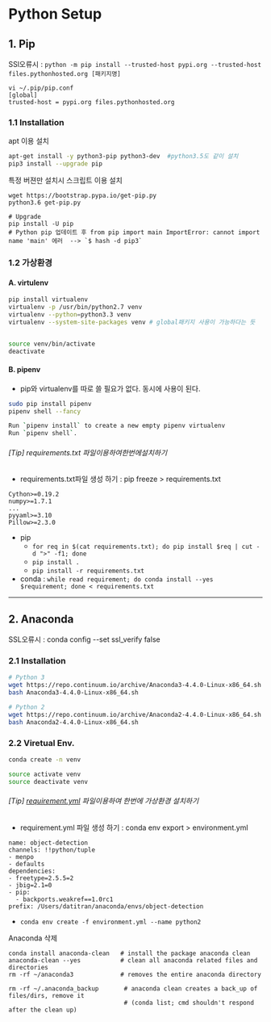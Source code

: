 # Python Setup

## 1. Pip

SSl오류시 : `python -m pip install --trusted-host pypi.org --trusted-host files.pythonhosted.org [패키지명]`
```
vi ~/.pip/pip.conf 
[global]
trusted-host = pypi.org files.pythonhosted.org
```


### 1.1 Installation

apt 이용 설치 

```bash
apt-get install -y python3-pip python3-dev  #python3.5도 같이 설치 
pip3 install --upgrade pip
```

특정 버젼만 설치시 스크립트 이용 설치 

```
wget https://bootstrap.pypa.io/get-pip.py
python3.6 get-pip.py

# Upgrade
pip install -U pip
# Python pip 업데이트 후 from pip import main ImportError: cannot import name 'main' 에러  --> `$ hash -d pip3`
```



### 1.2 가상환경 

#### A. virtulenv

```bash
pip install virtualenv
virtualenv -p /usr/bin/python2.7 venv
virtualenv --python=python3.3 venv
virtualenv --system-site-packages venv # global패키지 사용이 가능하다는 듯


source venv/bin/activate
deactivate
```




#### B. pipenv

- pip와 virtualenv를 따로 쓸 필요가 없다. 동시에 사용이 된다.

```bash 
sudo pip install pipenv
pipenv shell --fancy  

Run `pipenv install` to create a new empty pipenv virtualenv
Run `pipenv shell`.

```





###### [Tip] requirements.txt 파일이용하여한번에설치하기

- requirements.txt파일 생성 하기 : pip freeze > requirements.txt

```
Cython>=0.19.2
numpy>=1.7.1
...
pyyaml>=3.10
Pillow>=2.3.0
```

- pip 
	- `for req in $(cat requirements.txt); do pip install $req | cut -d ">" -f1; done`
	- `pip install .`
    - `pip install -r requirements.txt`
- conda : `while read requirement; do conda install --yes $requirement; done < requirements.txt`


---

## 2. Anaconda


SSL오류시 : conda config --set ssl_verify false


### 2.1 Installation

```bash
# Python 3
wget https://repo.continuum.io/archive/Anaconda3-4.4.0-Linux-x86_64.sh
bash Anaconda3-4.4.0-Linux-x86_64.sh 

# Python 2
wget https://repo.continuum.io/archive/Anaconda2-4.4.0-Linux-x86_64.sh
bash Anaconda2-4.4.0-Linux-x86_64.sh 
```

### 2.2 Viretual Env.

```bash
conda create -n venv

source activate venv
source deactivate venv
```


###### [Tip] [requirement.yml](https://github.com/datitran/Object-Detector-App/blob/master/environment.yml) 파일이용하여 한번에 가상환경 설치하기

- requirement.yml 파일 생성 하기 : conda env export > environment.yml

```
name: object-detection
channels: !!python/tuple
- menpo
- defaults
dependencies:
- freetype=2.5.5=2
- jbig=2.1=0
- pip:
  - backports.weakref==1.0rc1
prefix: /Users/datitran/anaconda/envs/object-detection
```

- `conda env create -f environment.yml --name python2`





Anaconda 삭제

```
conda install anaconda-clean   # install the package anaconda clean
anaconda-clean --yes           # clean all anaconda related files and directories 
rm -rf ~/anaconda3             # removes the entire anaconda directory

rm -rf ~/.anaconda_backup       # anaconda clean creates a back_up of files/dirs, remove it 
                                # (conda list; cmd shouldn't respond after the clean up)

```







